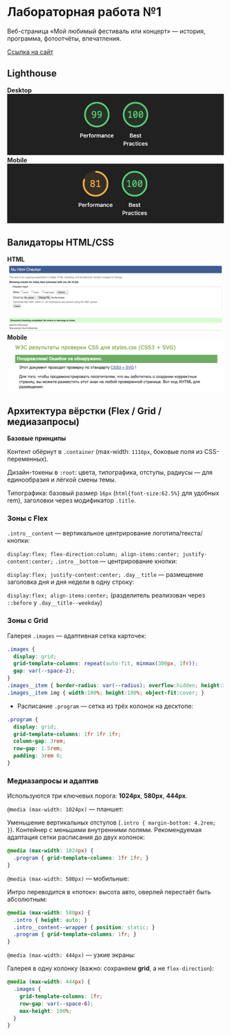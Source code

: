 # Лабораторная работа №1

Веб-страница «Мой любимый фестиваль или концерт» — история, программа, фотоотчёты, впечатления.

[Ссылка на сайт](https://exage.github.io/WT_1/)

## Lighthouse

**Desktop**
![lighthouse_desktop](./img/lighthouse_desktop.png)
**Mobile**
![lighthouse_mobile](./img/lighthouse_mobile.png)

## Валидаторы HTML/CSS

**HTML**
![HTML](./img/html_validator.png)
**Mobile**
![CSS](./img/css_validator.png)

## Архитектура вёрстки (Flex / Grid / медиазапросы)

**Базовые принципы**

Контент обёрнут в `.container` (max-width: `1116px`, боковые поля из CSS-переменных).

Дизайн-токены в `:root`: цвета, типографика, отступы, радиусы — для единообразия и лёгкой смены темы.

Типографика: базовый размер `16px` (`html{font-size:62.5%}` для удобных rem), заголовки через модификатор `.title`.

### Зоны с Flex

`.intro__content` — вертикальное центрирование логотипа/текста/кнопки:

`display:flex; flex-direction:column; align-items:center; justify-content:center;`
`.intro__bottom` — центрирование кнопки:

`display:flex; justify-content:center;`
`.day__title` — размещение заголовка дня и дня недели в одну строку:

`display:flex; align-items:center;` (разделитель реализован через `::before` у `.day__title--weekday`)

### Зоны с Grid

Галерея `.images` — адаптивная сетка карточек:

```css
.images {
  display: grid;
  grid-template-columns: repeat(auto-fit, minmax(300px, 1fr));
  gap: var(--space-2);
}
.images__item { border-radius: var(--radius); overflow:hidden; height:30rem; }
.images__item img { width:100%; height:100%; object-fit:cover; }
```
* Расписание `.program` — сетка из трёх колонок на десктопе:

```css
.program {
  display: grid;
  grid-template-columns: 1fr 1fr 1fr;
  column-gap: 3rem;
  row-gap: 1.5rem;
  padding: 3rem 0;
}
```

### Медиазапросы и адаптив

Используются три ключевых порога: **1024px**, **580px**, **444px**.

`@media (max-width: 1024px)` — планшет:

Уменьшение вертикальных отступов (`.intro { margin-bottom: 4.2rem; }`).
Контейнер с меньшими внутренними полями.
Рекомендуемая адаптация сетки расписания до двух колонок:

```css
@media (max-width: 1024px) {
  .program { grid-template-columns: 1fr 1fr; }
}
```

`@media (max-width: 580px)` — мобильные:

Интро переводится в «поток»: высота авто, оверлей перестаёт быть абсолютным:

```css
@media (max-width: 580px) {
  .intro { height: auto; }
  .intro__content--wrapper { position: static; }
  .program { grid-template-columns: 1fr; }
}
```

`@media (max-width: 444px)` — узкие экраны:

Галерея в одну колонку (важно: сохраняем **grid**, а не `flex-direction`):

```css
@media (max-width: 444px) {
  .images {
    grid-template-columns: 1fr;
    row-gap: var(--space-6);
    max-height: 100%;
  }
}
```
